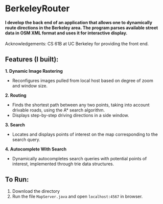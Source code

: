 # BerkeleyRouter
#### I develop the back end of an application that allows one to dynamically route directions in the Berkeley area. The program parses available street data in OSM XML format and uses it for interactive display.
Acknowledgements: CS 61B at UC Berkeley for providing the front end. 

## Features (I built): 
**1. Dynamic Image Rastering**
  * Reconfigures images pulled from local host based on degree of zoom and window size. 

**2. Routing**
  * Finds the shortest path between any two points, taking into account drivable roads, using the A* search algorithm. 
  * Displays step-by-step driving directions in a side window.
  
**3. Search** 
  * Locates and displays points of interest on the map corresponding to the search query. 
  
**4. Autocomplete With Search**
  * Dynamically autocompletes search queries with potential points of interest, implemented through trie data structures. 
  
## To Run: 
  1. Download the directory
  2. Run the file `MapServer.java` and open `localhost:4567` in browser. 

